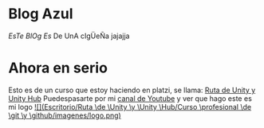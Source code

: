 # **Blog Azul**
*EsTe BlOg Es* De UnA cIgÜeÑa jajajja
# 
# 
# 
# 
# 
# 
# Ahora en serio
Esto es de un curso que estoy haciendo en platzi, se llama: [Ruta de Unity y Unity Hub](https://platzi.com/desarrollo-unity/ "Ruta de Unity y Unity Hub")
Puedespasarte por mi [canal de Youtube](https://www.youtube.com/channel/UCK18-gY_3sTAcgUxpbJ4Ajg "canal de Youtube") y ver que hago este es mi logo
[![](Escritorio/Ruta \de \Unity \y \Unity \Hub/Curso \profesional \de \git \y \github/imagenes/logo.png)](https://ibb.co/N962X5b)
